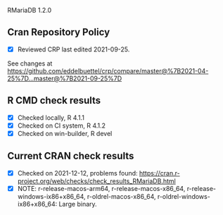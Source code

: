 RMariaDB 1.2.0

## Cran Repository Policy

- [x] Reviewed CRP last edited 2021-09-25.

See changes at https://github.com/eddelbuettel/crp/compare/master@%7B2021-04-25%7D...master@%7B2021-09-25%7D

## R CMD check results

- [x] Checked locally, R 4.1.1
- [x] Checked on CI system, R 4.1.2
- [x] Checked on win-builder, R devel

## Current CRAN check results

- [x] Checked on 2021-12-12, problems found: https://cran.r-project.org/web/checks/check_results_RMariaDB.html
- [x] NOTE: r-release-macos-arm64, r-release-macos-x86_64, r-release-windows-ix86+x86_64, r-oldrel-macos-x86_64, r-oldrel-windows-ix86+x86_64: Large binary.

